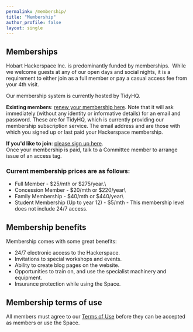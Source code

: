 ```yaml
---
permalink: /membership/
title: "Membership"
author_profile: false
layout: single
---
```


## Memberships
Hobart Hackerspace Inc. is predominantly funded by memberships.  While
we welcome guests at any of our open days and social nights, it is a
requirement to either join as a full member or pay a casual access fee
from your 4th visit.

Our membership system is currently hosted by TidyHQ.

**Existing members**: [renew your membership here](https://hobarthackerspace.tidyhq.com/users/sign_in).
Note that it will ask immediately (without any identity or informative details) for an email and password. These are for TidyHQ, which is currently providing our membership subscription service. The email address and  are those with which you signed up or last paid your Hackerspace membership.

**If you'd like to join**: [please sign up here](https://hobarthackerspace.tidyhq.com/public/membership_levels).\
Once your membership is paid, talk to a Committee member to arrange issue of an access tag.


### Current membership prices are as follows: ###

-  Full Member - \$25/mth or \$275/year.\
-  Concession Member - \$20/mth or \$220/year\
-  Family Membership - \$40/mth or \$440/year\
-  Student Membership (Up to year 12) - \$5/mth - This membership level
does not include 24/7 access.

## Membership benefits
Membership comes with some great benefits:

-   24/7 electronic access to the Hackerspace.
-   Invitations to special workshops and events.
-   Ability to create blog pages on the website.
-   Opportunities to train on, and use the specialist machinery and equipment.
-   Insurance protection while using the Space.

## Membership terms of use
All members must agree to our [Terms of Use](/terms_of_use/) before they can be accepted as members or use the Space.

